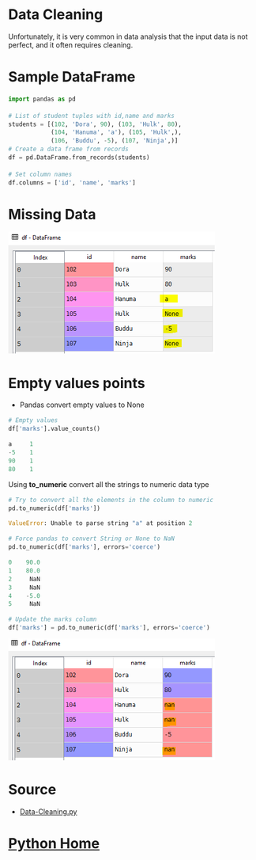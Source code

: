 # Data Cleaning
Unfortunately, it is very common in data analysis that the input data is not perfect, and it often requires cleaning.
# Sample DataFrame
```python
import pandas as pd

# List of student tuples with id,name and marks
students = [(102, 'Dora', 90), (103, 'Hulk', 80),
            (104, 'Hanuma', 'a'), (105, 'Hulk',),
            (106, 'Buddu', -5), (107, 'Ninja',)]
# Create a data frame from records
df = pd.DataFrame.from_records(students)

# Set column names
df.columns = ['id', 'name', 'marks']
```
# Missing Data
![Data-Cleaning](Data-Cleaning.PNG)
# Empty values points
- Pandas convert empty values to None

```Python
# Empty values
df['marks'].value_counts()
```
```python
a     1
-5    1
90    1
80    1
```
Using **to_numeric** convert all the strings to numeric data type
```Python
# Try to convert all the elements in the column to numeric
pd.to_numeric(df['marks'])
```
```Python
ValueError: Unable to parse string "a" at position 2
```
```Python
# Force pandas to convert String or None to NaN
pd.to_numeric(df['marks'], errors='coerce')
```
```Python
0    90.0
1    80.0
2     NaN
3     NaN
4    -5.0
5     NaN
```
```Python
# Update the marks column
df['marks'] = pd.to_numeric(df['marks'], errors='coerce')
```
![Data-Cleaning-Convert-To-Nan](Data-Cleaning-Convert-To-Nan.PNG)

# Source
- [Data-Cleaning.py](Data-Cleaning.py)
# [Python Home](index.html#Data-Cleaning)
